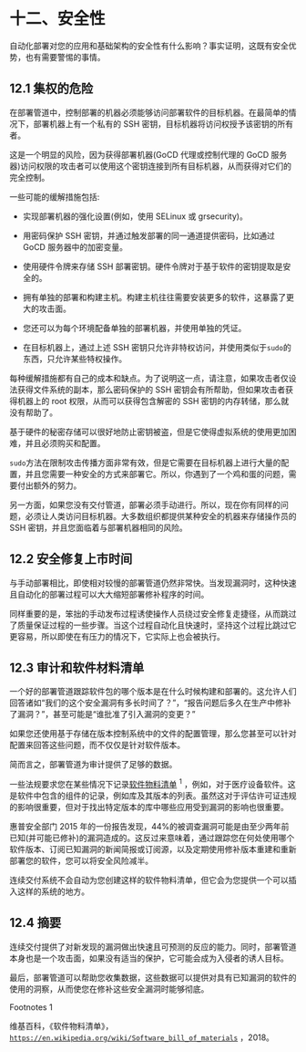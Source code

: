 # 十二、安全性

自动化部署对您的应用和基础架构的安全性有什么影响？事实证明，这既有安全优势，也有需要警惕的事情。

## 12.1 集权的危险

在部署管道中，控制部署的机器必须能够访问部署软件的目标机器。在最简单的情况下，部署机器上有一个私有的 SSH 密钥，目标机器将访问权授予该密钥的所有者。

这是一个明显的风险，因为获得部署机器(GoCD 代理或控制代理的 GoCD 服务器)访问权限的攻击者可以使用这个密钥连接到所有目标机器，从而获得对它们的完全控制。

一些可能的缓解措施包括:

*   实现部署机器的强化设置(例如，使用 SELinux 或 grsecurity)。

*   用密码保护 SSH 密钥，并通过触发部署的同一通道提供密码，比如通过 GoCD 服务器中的加密变量。

*   使用硬件令牌来存储 SSH 部署密钥。硬件令牌对于基于软件的密钥提取是安全的。

*   拥有单独的部署和构建主机。构建主机往往需要安装更多的软件，这暴露了更大的攻击面。

*   您还可以为每个环境配备单独的部署机器，并使用单独的凭证。

*   在目标机器上，通过上述 SSH 密钥只允许非特权访问，并使用类似于`sudo`的东西，只允许某些特权操作。

每种缓解措施都有自己的成本和缺点。为了说明这一点，请注意，如果攻击者仅设法获得文件系统的副本，那么密码保护的 SSH 密钥会有所帮助，但如果攻击者获得机器上的 root 权限，从而可以获得包含解密的 SSH 密钥的内存转储，那么就没有帮助了。

基于硬件的秘密存储可以很好地防止密钥被盗，但是它使得虚拟系统的使用更加困难，并且必须购买和配置。

`sudo`方法在限制攻击传播方面非常有效，但是它需要在目标机器上进行大量的配置，并且您需要一种安全的方式来部署它。所以，你遇到了一个鸡和蛋的问题，需要付出额外的努力。

另一方面，如果您没有交付管道，部署必须手动进行。所以，现在你有同样的问题，必须让人类访问目标机器。大多数组织都提供某种安全的机器来存储操作员的 SSH 密钥，并且您面临着与部署机器相同的风险。

## 12.2 安全修复上市时间

与手动部署相比，即使相对较慢的部署管道仍然非常快。当发现漏洞时，这种快速且自动化的部署过程可以大大缩短部署修补程序的时间。

同样重要的是，笨拙的手动发布过程诱使操作人员绕过安全修复走捷径，从而跳过了质量保证过程的一些步骤。当这个过程自动化且快速时，坚持这个过程比跳过它更容易，所以即使在有压力的情况下，它实际上也会被执行。

## 12.3 审计和软件材料清单

一个好的部署管道跟踪软件包的哪个版本是在什么时候构建和部署的。这允许人们回答诸如“我们的这个安全漏洞有多长时间了？”，“报告问题后多久在生产中修补了漏洞？”，甚至可能是“谁批准了引入漏洞的变更？”

如果您还使用基于存储在版本控制系统中的文件的配置管理，那么您甚至可以针对配置来回答这些问题，而不仅仅是针对软件版本。

简而言之，部署管道为审计提供了足够的数据。

一些法规要求您在某些情况下记录[软件物料清单](https://en.wikipedia.org/wiki/Software_Bill_of_Materials) <sup>1</sup> ，例如，对于医疗设备软件。这是软件中包含的组件的记录，例如库及其版本的列表。虽然这对于评估许可证违规的影响很重要，但对于找出特定版本的库中哪些应用受到漏洞的影响也很重要。

惠普安全部门 2015 年的一份报告发现，44%的被调查漏洞可能是由至少两年前已知(并可能已修补)的漏洞造成的。这反过来意味着，通过跟踪您在何处使用哪个软件版本、订阅已知漏洞的新闻简报或订阅源，以及定期使用修补版本重建和重新部署您的软件，您可以将安全风险减半。

连续交付系统不会自动为您创建这样的软件物料清单，但它会为您提供一个可以插入这样的系统的地方。

## 12.4 摘要

连续交付提供了对新发现的漏洞做出快速且可预测的反应的能力。同时，部署管道本身也是一个攻击面，如果没有适当的保护，它可能会成为入侵者的诱人目标。

最后，部署管道可以帮助您收集数据，这些数据可以提供对具有已知漏洞的软件的使用的洞察，从而使您在修补这些安全漏洞时能够彻底。

<aside class="FootnoteSection" epub:type="footnotes">Footnotes 1

维基百科，《软件物料清单》， [`https://en.wikipedia.org/wiki/Software_bill_of_materials`](https://en.wikipedia.org/wiki/Software_bill_of_materials) ，2018。

 </aside>